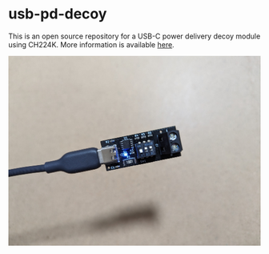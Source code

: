 # usb-pd-decoy

This is an open source repository for a USB-C power delivery decoy module using CH224K. More information is available [here](https://qiita.com/ricelectric/items/8ef598b7e089e5330fd7).

![picture.jpg](https://github.com/ricelectric/usb-pd-decoy/blob/main/images/picture.jpg)
